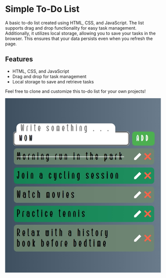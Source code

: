 # Simple To-Do List

A basic to-do list created using HTML, CSS, and JavaScript. The list supports drag and drop functionality for easy task management. Additionally, it utilizes local storage, allowing you to save your tasks in the browser. This ensures that your data persists even when you refresh the page.

## Features
- HTML, CSS, and JavaScript
- Drag and drop for task management
- Local storage to save and retrieve tasks

Feel free to clone and customize this to-do list for your own projects!

![To-Do List](./img/to-do-list.jpg)
